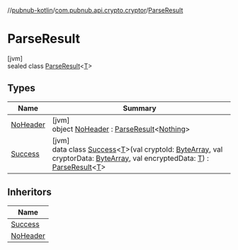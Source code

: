 //[pubnub-kotlin](../../../index.md)/[com.pubnub.api.crypto.cryptor](../index.md)/[ParseResult](index.md)

# ParseResult

[jvm]\
sealed class [ParseResult](index.md)&lt;[T](index.md)&gt;

## Types

| Name | Summary |
|---|---|
| [NoHeader](-no-header/index.md) | [jvm]<br>object [NoHeader](-no-header/index.md) : [ParseResult](index.md)&lt;[Nothing](https://kotlinlang.org/api/latest/jvm/stdlib/kotlin/-nothing/index.html)&gt; |
| [Success](-success/index.md) | [jvm]<br>data class [Success](-success/index.md)&lt;[T](-success/index.md)&gt;(val cryptoId: [ByteArray](https://kotlinlang.org/api/latest/jvm/stdlib/kotlin/-byte-array/index.html), val cryptorData: [ByteArray](https://kotlinlang.org/api/latest/jvm/stdlib/kotlin/-byte-array/index.html), val encryptedData: [T](-success/index.md)) : [ParseResult](index.md)&lt;[T](-success/index.md)&gt; |

## Inheritors

| Name |
|---|
| [Success](-success/index.md) |
| [NoHeader](-no-header/index.md) |
